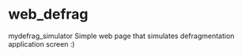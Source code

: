 # web_defrag
mydefrag_simulator
Simple web page that simulates defragmentation application screen :)
